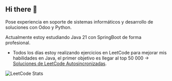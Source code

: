 ## Hi there 👋

<!--
**gNOR-mu/gNOR-mu** is a ✨ _special_ ✨ repository because its `README.md` (this file) appears on your GitHub profile.

Here are some ideas to get you started:

- 🔭 I’m currently working on ...
- 🌱 I’m currently learning ...
- 👯 I’m looking to collaborate on ...
- 🤔 I’m looking for help with ...
- 💬 Ask me about ...
- 📫 How to reach me: ...
- 😄 Pronouns: ...
- ⚡ Fun fact: ...
-->
Pose experiencia en soporte de sistemas informáticos y desarrollo de soluciones con Odoo y Python.

Actualmente estoy estudiando Java 21 con SpringBoot de forma profesional.

- Todos los días estoy realizando ejercicios en LeetCode para mejorar mis habilidades en Java, el primer objetivo es llegar al top 50 000 -> [Soluciones de LeetCode Autosincronizadas](https://github.com/gNOR-mu/LeetCode).


![LeetCode Stats](https://leetcard.jacoblin.cool/S3OmVUjryI?theme=chartreuse&font=Mukta%20Malar&ext=heatmap)
